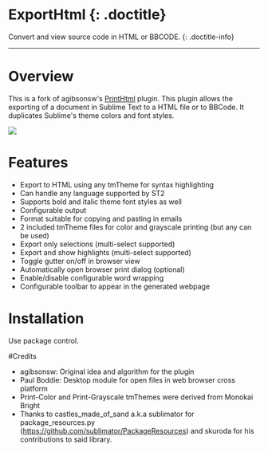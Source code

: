 # ExportHtml {: .doctitle}
Convert and view source code in HTML or BBCODE.
{: .doctitle-info}

---

# Overview
This is a fork of agibsonsw's [PrintHtml](https://github.com/agibsonsw/PrintHtml) plugin.  This plugin allows the exporting of a document in Sublime Text to a HTML file or to BBCode.  It duplicates Sublime's theme colors and font styles.

<img src="http://dl.dropbox.com/u/342698/ExportHtml/preview.png" border="0"/>

# Features
- Export to HTML using any tmTheme for syntax highlighting
- Can handle any language supported by ST2
- Supports bold and italic theme font styles as well
- Configurable output
- Format suitable for copying and pasting in emails
- 2 included tmTheme files for color and grayscale printing (but any can be used)
- Export only selections (multi-select supported)
- Export and show highlights (multi-select supported)
- Toggle gutter on/off in browser view
- Automatically open browser print dialog (optional)
- Enable/disable configurable word wrapping
- Configurable toolbar to appear in the generated webpage

# Installation
Use package control.

#Credits
- agibsonsw: Original idea and algorithm for the plugin
- Paul Boddie: Desktop module for open files in web browser cross platform
- Print-Color and Print-Grayscale tmThemes were derived from Monokai Bright
- Thanks to castles_made_of_sand a.k.a sublimator for package_resources.py (https://github.com/sublimator/PackageResources) and skuroda for his contributions to said library.
